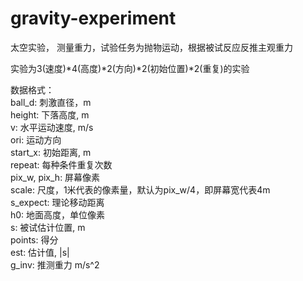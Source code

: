 # gravity-experiment
太空实验， 测量重力，试验任务为抛物运动，根据被试反应反推主观重力

实验为3(速度)*4(高度)*2(方向)*2(初始位置)*2(重复)的实验

数据格式：\
ball_d: 刺激直径，m\
height: 下落高度, m\
v: 水平运动速度, m/s\
ori: 运动方向\
start_x: 初始距离, m\
repeat: 每种条件重复次数 \
pix_w, pix_h: 屏幕像素 \
scale: 尺度，1米代表的像素量，默认为pix_w/4，即屏幕宽代表4m\
s_expect: 理论移动距离\
h0: 地面高度，单位像素\
s: 被试估计位置, m\
points: 得分\
est: 估计值, |s|\
g_inv: 推测重力 m/s^2




